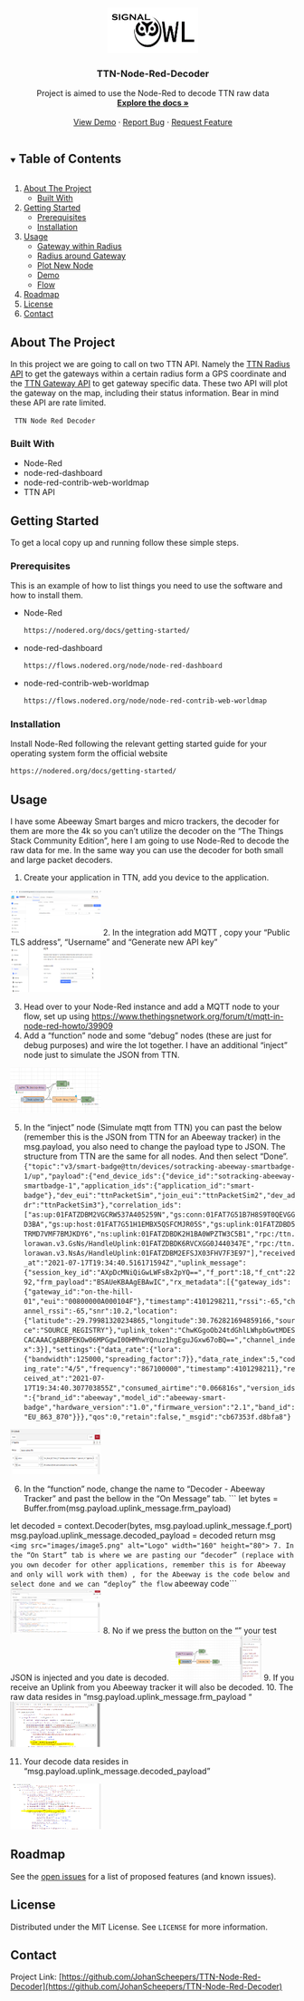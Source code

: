 ﻿<!-- PROJECT LOGO -->
<br />
<p align="center">
  <a href="https://github.com/JohanScheepers/TTN-Node-Red-Decoder">
    <img src="images/SIGNALOWL.jpg" alt="Logo" width="160" height="80">
  </a>

  <h3 align="center"> TTN-Node-Red-Decoder </h3>

  <p align="center">
    Project is aimed to use the Node-Red to decode TTN raw data
    <br />
    <a href="https://github.com/JohanScheepers/TTN-Node-Red-Decoder"><strong>Explore the docs »</strong></a>
    <br />
    <br />
    <a href="https://github.com/JohanScheepers/TTN-Node-Red-Decoder/blob/main/images/gatewayRadius.gif">View Demo</a>
    ·
    <a href="https://github.com/JohanScheepers/TTN-Node-Red-Decoder/issues">Report Bug</a>
    ·
    <a href="https://github.com/JohanScheepers/TTN-Node-Red-Decoder/issues">Request Feature</a>
  </p>
</p>



<!-- TABLE OF CONTENTS -->
<details open="open">
  <summary><h2 style="display: inline-block">Table of Contents</h2></summary>
  <ol>
    <li>
      <a href="#about-the-project">About The Project</a>
      <ul>
        <li><a href="#built-with">Built With</a></li>
      </ul>
    </li>
    <li>
      <a href="#getting-started">Getting Started</a>
      <ul>
        <li><a href="#prerequisites">Prerequisites</a></li>
        <li><a href="#installation">Installation</a></li>
      </ul>
    </li>
    <li>
	<a href="#usage">Usage</a>
	<ul>
        <li><a href="#gateway-within-radius">Gateway within Radius</a></li>
        <li><a href="#radius-around-gateway">Radius around Gateway</a></li>
        <li><a href="#plot-new-node">Plot New Node</a></li>
        <li><a href="#demo">Demo</a></li>
        <li><a href="#flow">Flow</a></li>
      </ul>
    </li> 
    <li><a href="#roadmap">Roadmap</a></li>
    <li><a href="#license">License</a></li>
    <li><a href="#contact">Contact</a></li>
  </ol>
</details>



<!-- ABOUT THE PROJECT -->
## About The Project

In this project we are going to call on two TTN API. Namely the <a href="https://mapper.packetbroker.net/api/v2/gateways?distanceWithin[latitude]=52.3676&distanceWithin[longitude]=4.9041&distanceWithin[distance]=7500&netID=000013&tenantID=ttn">TTN Radius API</a> to get the gateways within a certain radius form a GPS coordinate and the <a href="https://mapper.packetbroker.net/api/v2/gateways/netID=000013,tenantID=ttn,id=bb1st-jansmuts-1">TTN Gateway API</a> to get gateway specific data. These two API will plot the gateway on the map, including their status information. Bear in mind these API are rate limited.



` TTN Node Red Decoder`


### Built With

* []()Node-Red
* []()node-red-dashboard
* []()node-red-contrib-web-worldmap
* []()TTN API




<!-- GETTING STARTED -->
## Getting Started

To get a local copy up and running follow these simple steps.

### Prerequisites

This is an example of how to list things you need to use the software and how to install them.
* Node-Red
  ```sh
  https://nodered.org/docs/getting-started/
  ```

* node-red-dashboard
  ```sh
  https://flows.nodered.org/node/node-red-dashboard
  ```

* node-red-contrib-web-worldmap
  ```sh
  https://flows.nodered.org/node/node-red-contrib-web-worldmap
  ```




### Installation

 Install Node-Red following the relevant getting started guide for your operating system form the official website
   ```sh
   https://nodered.org/docs/getting-started/
   ```




<!-- USAGE EXAMPLES -->
## Usage

I have some Abeeway Smart barges and micro trackers, the decoder for them are more the 4k so you can’t utilize the decoder on the “The Things Stack Community Edition”, here I am going to use Node-Red to decode the raw data for me. In the same way you can use the decoder for both small and large packet decoders.

1. Create your application in TTN, add you device to the application. 
<img src="images/image1.png" alt="Logo" width="160" height="80">
2. In the integration add MQTT , copy your “Public TLS address”, “Username” and “Generate new API key”
<img src="images/image2.png" alt="Logo" width="160" height="80">

3. Head over to  your Node-Red instance and add a MQTT node to your flow, set up using https://www.thethingsnetwork.org/forum/t/mqtt-in-node-red-howto/39909
4. Add a “function” node and some “debug” nodes (these are just for debug purposes) and wire the lot together. I have an additional “inject” node just to simulate the JSON from TTN. 
<img src="images/image3.png" alt="Logo" width="160" height="80">

5. In the “inject” node (Simulate mqtt from TTN) you can past the below (remember this is the JSON from TTN for an Abeeway tracker) in the msg.payload, you also need to change the payload type to JSON. The structure from TTN are the same for all nodes. And then select “Done”. ``` {"topic":"v3/smart-badge@ttn/devices/sotracking-abeeway-smartbadge-1/up","payload":{"end_device_ids":{"device_id":"sotracking-abeeway-smartbadge-1","application_ids":{"application_id":"smart-badge"},"dev_eui":"ttnPacketSim","join_eui":"ttnPacketSim2","dev_addr":"ttnPacketSim3"},"correlation_ids":["as:up:01FATZDBM2VGCRW537A405259N","gs:conn:01FAT7G51B7H8S9T0QEVGGD3BA","gs:up:host:01FAT7G51H1EMBX5QSFCMJR05S","gs:uplink:01FATZDBD5TRMD7VMF7BMJKDY6","ns:uplink:01FATZDBDK2H1BA0WPZTW3C5B1","rpc:/ttn.lorawan.v3.GsNs/HandleUplink:01FATZDBDK6RVCXGG0J440347E","rpc:/ttn.lorawan.v3.NsAs/HandleUplink:01FATZDBM2EFSJX03FHV7F3E97"],"received_at":"2021-07-17T19:34:40.516171594Z","uplink_message":{"session_key_id":"AXpDcMNiQiGwLWFsBx2pYQ==","f_port":18,"f_cnt":2292,"frm_payload":"BSAUeKBAAgEBAwIC","rx_metadata":[{"gateway_ids":{"gateway_id":"on-the-hill-01","eui":"00800000A000104F"},"timestamp":4101298211,"rssi":-65,"channel_rssi":-65,"snr":10.2,"location":{"latitude":-29.79981320234865,"longitude":30.762821694859166,"source":"SOURCE_REGISTRY"},"uplink_token":"ChwKGgoOb24tdGhlLWhpbGwtMDESCACAAACgABBPEKOw06MPGgwI0OHMhwYQnuz1hgEguJGxw67oBQ==","channel_index":3}],"settings":{"data_rate":{"lora":{"bandwidth":125000,"spreading_factor":7}},"data_rate_index":5,"coding_rate":"4/5","frequency":"867100000","timestamp":4101298211},"received_at":"2021-07-17T19:34:40.307703855Z","consumed_airtime":"0.066816s","version_ids":{"brand_id":"abeeway","model_id":"abeeway-smart-badge","hardware_version":"1.0","firmware_version":"2.1","band_id":"EU_863_870"}}},"qos":0,"retain":false,"_msgid":"cb67353f.d8bfa8"} ```
 <img src="images/image4.png" alt="Logo" width="160" height="80">

6. In the “function” node, change the name to “Decoder - Abeeway Tracker” and past the bellow in the “On Message” tab. ``` let bytes = Buffer.from(msg.payload.uplink_message.frm_payload)

let decoded = context.Decoder(bytes, msg.payload.uplink_message.f_port)
msg.payload.uplink_message.decoded_payload = decoded
return msg``` 
<img src="images/image5.png" alt="Logo" width="160" height="80">
7. In the “On Start” tab is where we are pasting our “decoder” (replace with you own decoder for other applications, remember this is for Abeeway and only will work with them) , for the Abeeway is the code below and select done and we can “deploy” the flow ``` abeeway code``` 
<img src="images/image6.png" alt="Logo" width="160" height="80">
8. No if we press the button on the “” your test JSON is injected and you date is decoded. 
<img src="images/image7.png" alt="Logo" width="160" height="80">
9. If you receive an Uplink from you Abeeway tracker it will also be decoded.
10. The raw data resides in “msg.payload.uplink_message.frm_payload “
<img src="images/image8.png" alt="Logo" width="160" height="80">

11. Your decode data resides in “msg.payload.uplink_message.decoded_payload” 
<img src="images/image9.png" alt="Logo" width="160" height="80">




<!-- ROADMAP -->
## Roadmap

See the [open issues](https://github.com/JohanScheepers/TTN-Node-Red-Decoder/issues) for a list of proposed features (and known issues).



<!-- LICENSE -->
## License

Distributed under the MIT License. See `LICENSE` for more information.



<!-- CONTACT -->
## Contact


Project Link: [https://github.com/JohanScheepers/TTN-Node-Red-Decoder](https://github.com/JohanScheepers/TTN-Node-Red-Decoder)






<!-- MARKDOWN LINKS & IMAGES -->
<!-- https://www.markdownguide.org/basic-syntax/#reference-style-links -->

[forks-shield]: https://img.shields.io/github/forks/JohanScheepers/repo.svg?style=for-the-badge
[forks-url]: https://github.com/JohanScheepers/repo/network/members
[stars-shield]: https://img.shields.io/github/stars/JohanScheepers/repo.svg?style=for-the-badge
[stars-url]:https://github.com/JohanScheepers/TTN-Node-Red-Decoder/stargazers
[issues-shield]: https://img.shields.io/github/issues/JohanScheepers/repo.svg?style=for-the-badge
[issues-url]: https://github.com/JohanScheepers/repo/issues
[license-shield]: https://img.shields.io/github/license/JohanScheepers/repo.svg?style=for-the-badge
[license-url]: https://github.com/JohanScheepers/repo/blob/master/LICENSE.txt
[linkedin-shield]: https://img.shields.io/badge/-LinkedIn-black.svg?style=for-the-badge&logo=linkedin&colorB=555
[linkedin-url]: https://www.linkedin.com/in/johan-scheepers-6a263514a/


